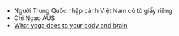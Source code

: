 - Người Trung Quốc nhập cảnh Việt Nam có tờ giấy riêng
- Chi Ngao AUS
- [What yoga does to your body and brain](https://www.youtube.com/watch?v=_8kV4FHSdNA)